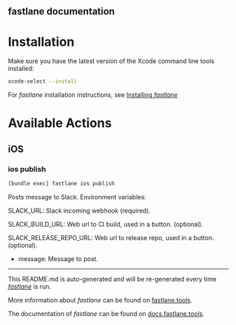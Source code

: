 fastlane documentation
----

# Installation

Make sure you have the latest version of the Xcode command line tools installed:

```sh
xcode-select --install
```

For _fastlane_ installation instructions, see [Installing _fastlane_](https://docs.fastlane.tools/#installing-fastlane)

# Available Actions

## iOS

### ios publish

```sh
[bundle exec] fastlane ios publish
```

Posts message to Slack. Environment variables:

SLACK_URL: Slack incoming webhook (required).

SLACK_BUILD_URL: Web url to CI build, used in a button. (optional).

SLACK_RELEASE_REPO_URL: Web url to release repo, used in a button. (optional).

- message: Message to post.

----

This README.md is auto-generated and will be re-generated every time [_fastlane_](https://fastlane.tools) is run.

More information about _fastlane_ can be found on [fastlane.tools](https://fastlane.tools).

The documentation of _fastlane_ can be found on [docs.fastlane.tools](https://docs.fastlane.tools).
